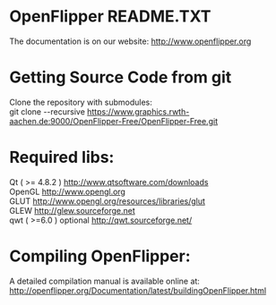 OpenFlipper README.TXT
=======================
The documentation is on our website:
http://www.openflipper.org

# Getting Source Code from git
Clone the repository with submodules:   
 git clone --recursive https://www.graphics.rwth-aachen.de:9000/OpenFlipper-Free/OpenFlipper-Free.git
 
# Required libs: 
Qt ( >= 4.8.2 ) http://www.qtsoftware.com/downloads  
OpenGL          http://www.opengl.org  
GLUT            http://www.opengl.org/resources/libraries/glut  
GLEW            http://glew.sourceforge.net  
qwt ( >=6.0 )   optional http://qwt.sourceforge.net/  

# Compiling OpenFlipper:
A detailed compilation manual is available online at:
http://openflipper.org/Documentation/latest/buildingOpenFlipper.html